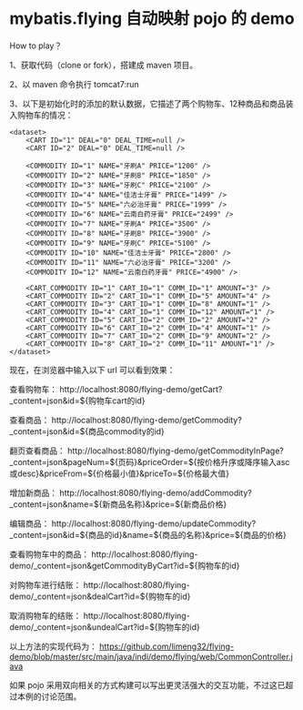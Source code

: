 # mybatis.flying 自动映射 pojo 的 demo

How to play？

1、获取代码（clone or fork），搭建成 maven 项目。

2、以 maven 命令执行 tomcat7:run

3、以下是初始化时的添加的默认数据，它描述了两个购物车、12种商品和商品装入购物车的情况：
```
<dataset>
	<CART ID="1" DEAL="0" DEAL_TIME=null />
	<CART ID="2" DEAL="0" DEAL_TIME=null />
	
	<COMMODITY ID="1" NAME="牙刷A" PRICE="1200" />
	<COMMODITY ID="2" NAME="牙刷B" PRICE="1850" />
	<COMMODITY ID="3" NAME="牙刷C" PRICE="2100" />
	<COMMODITY ID="4" NAME="佳洁士牙膏" PRICE="1499" />
	<COMMODITY ID="5" NAME="六必治牙膏" PRICE="1999" />
	<COMMODITY ID="6" NAME="云南白药牙膏" PRICE="2499" />
	<COMMODITY ID="7" NAME="牙刷A" PRICE="3500" />
	<COMMODITY ID="8" NAME="牙刷B" PRICE="3900" />
	<COMMODITY ID="9" NAME="牙刷C" PRICE="5100" />
	<COMMODITY ID="10" NAME="佳洁士牙膏" PRICE="2800" />
	<COMMODITY ID="11" NAME="六必治牙膏" PRICE="3200" />
	<COMMODITY ID="12" NAME="云南白药牙膏" PRICE="4900" />
	
	<CART_COMMODITY ID="1" CART_ID="1" COMM_ID="1" AMOUNT="3" />
	<CART_COMMODITY ID="2" CART_ID="1" COMM_ID="5" AMOUNT="4" />
	<CART_COMMODITY ID="3" CART_ID="1" COMM_ID="8" AMOUNT="1" />
	<CART_COMMODITY ID="4" CART_ID="1" COMM_ID="12" AMOUNT="1" />
	<CART_COMMODITY ID="5" CART_ID="2" COMM_ID="2" AMOUNT="2" />
	<CART_COMMODITY ID="6" CART_ID="2" COMM_ID="4" AMOUNT="1" />
	<CART_COMMODITY ID="7" CART_ID="2" COMM_ID="9" AMOUNT="2" />
	<CART_COMMODITY ID="8" CART_ID="2" COMM_ID="11" AMOUNT="1" />
</dataset>
```
现在，在浏览器中输入以下 url 可以看到效果：

查看购物车：			http://localhost:8080/flying-demo/getCart?_content=json&id=${购物车cart的id}

查看商品：			http://localhost:8080/flying-demo/getCommodity?_content=json&id=${商品commodity的id}

翻页查看商品：		http://localhost:8080/flying-demo/getCommodityInPage?_content=json&pageNum=${页码}&priceOrder=${按价格升序或降序输入asc或desc}&priceFrom=${价格最小值}&priceTo=${价格最大值}

增加新商品：			http://localhost:8080/flying-demo/addCommodity?_content=json&name=${新商品名称}&price=${新商品价格}

编辑商品：			http://localhost:8080/flying-demo/updateCommodity?_content=json&id=${商品的id}&name=${商品的名称}&price=${商品的价格}

查看购物车中的商品：	http://localhost:8080/flying-demo/_content=json&getCommodityByCart?id=${购物车的id}

对购物车进行结账：	http://localhost:8080/flying-demo/_content=json&dealCart?id=${购物车的id}

取消购物车的结账：	http://localhost:8080/flying-demo/_content=json&undealCart?id=${购物车的id}

以上方法的实现代码为： https://github.com/limeng32/flying-demo/blob/master/src/main/java/indi/demo/flying/web/CommonController.java 

如果 pojo 采用双向相关的方式构建可以写出更灵活强大的交互功能，不过这已超过本例的讨论范围。
